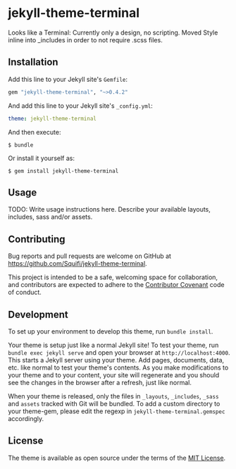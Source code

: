# jekyll-theme-terminal

Looks like a Terminal: Currently only a design, no scripting.
Moved Style inline into _includes in order to not require .scss files.

## Installation

Add this line to your Jekyll site's `Gemfile`:

```ruby
gem "jekyll-theme-terminal", "~>0.4.2"
```

And add this line to your Jekyll site's `_config.yml`:

```yaml
theme: jekyll-theme-terminal
```

And then execute:

    $ bundle

Or install it yourself as:

    $ gem install jekyll-theme-terminal

## Usage

TODO: Write usage instructions here. Describe your available layouts, includes, sass and/or assets.

## Contributing

Bug reports and pull requests are welcome on GitHub at https://github.com/Squifi/jekyll-theme-terminal. 

This project is intended to be a safe, welcoming space for collaboration, and contributors are expected to adhere to the [Contributor Covenant](http://contributor-covenant.org) code of conduct.

## Development

To set up your environment to develop this theme, run `bundle install`.

Your theme is setup just like a normal Jekyll site! To test your theme, run `bundle exec jekyll serve` and open your browser at `http://localhost:4000`. This starts a Jekyll server using your theme. Add pages, documents, data, etc. like normal to test your theme's contents. As you make modifications to your theme and to your content, your site will regenerate and you should see the changes in the browser after a refresh, just like normal.

When your theme is released, only the files in `_layouts`, `_includes`, `_sass` and `assets` tracked with Git will be bundled.
To add a custom directory to your theme-gem, please edit the regexp in `jekyll-theme-terminal.gemspec` accordingly.

## License

The theme is available as open source under the terms of the [MIT License](https://opensource.org/licenses/MIT).

